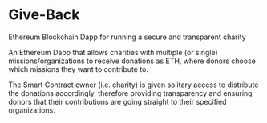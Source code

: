 # Give-Back
Ethereum Blockchain Dapp for running a secure and transparent charity

An Ethereum Dapp that allows charities with multiple (or single) missions/organizations to receive donations as ETH, where 
donors choose which missions they want to contribute to. 

The Smart Contract owner (i.e. charity) is given solitary access to distribute the donations accordingly, therefore providing
transparency and ensuring donors that their contributions are going straight to their specified organizations.
